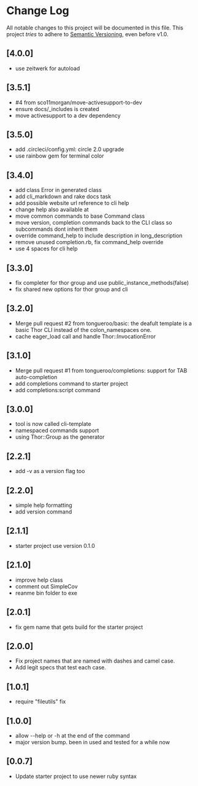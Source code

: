 # Change Log

All notable changes to this project will be documented in this file.
This project *tries* to adhere to [Semantic Versioning](http://semver.org/), even before v1.0.

## [4.0.0]
- use zeitwerk for autoload

## [3.5.1]
- #4 from sco11morgan/move-activesupport-to-dev
- ensure docs/_includes is created
- move activesupport to a dev dependency

## [3.5.0]
- add .circleci/config.yml: circle 2.0 upgrade
- use rainbow gem for terminal color

## [3.4.0]
- add class Error in generated class
- add cli_markdown and rake docs task
- add possible website url reference to cli help
- change help also available at
- move common commands to base Command class
- move version, completion commands back to the CLI class so subcommands dont inherit them
- override command_help to include description in long_description
- remove unused completion.rb, fix command_help override
- use 4 spaces for cli help

## [3.3.0]
- fix completer for thor group and use public_instance_methods(false)
- fix shared new options for thor group and cli

## [3.2.0]
- Merge pull request #2 from tongueroo/basic: the deafult template is a basic Thor CLI instead of the colon_namespaces one.
- cache eager_load call and handle Thor::InvocationError

## [3.1.0]
- Merge pull request #1 from tongueroo/completions: support for TAB auto-completion
- add completions command to starter project
- add completions:script command

## [3.0.0]
- tool is now called cli-template
- namespaced commands support
- using Thor::Group as the generator

## [2.2.1]
- add -v as a version flag too

## [2.2.0]
- simple help formatting
- add version command

## [2.1.1]

- starter project use version 0.1.0

## [2.1.0]

- improve help class
- comment out SimpleCov
- reanme bin folder to exe

## [2.0.1]

- fix gem name that gets build for the starter project

## [2.0.0]

- Fix project names that are named with dashes and camel case.
- Add legit specs that test each case.

## [1.0.1]

- require "fileutils" fix

## [1.0.0]

- allow --help or -h at the end of the command
- major version bump. been in used and tested for a while now

## [0.0.7]

- Update starter project to use newer ruby syntax
